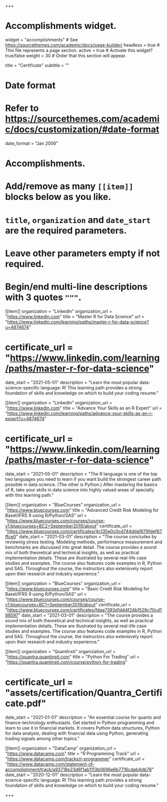 +++
# Accomplishments widget.
widget = "accomplishments"  # See https://sourcethemes.com/academic/docs/page-builder/
headless = true  # This file represents a page section.
active = true  # Activate this widget? true/false
weight = 30  # Order that this section will appear.

title = "Certificate"
subtitle = ""

# Date format
#   Refer to https://sourcethemes.com/academic/docs/customization/#date-format
date_format = "Jan 2006"

# Accomplishments.
#   Add/remove as many `[[item]]` blocks below as you like.
#   `title`, `organization` and `date_start` are the required parameters.
#   Leave other parameters empty if not required.
#   Begin/end multi-line descriptions with 3 quotes `"""`.

[[item]]
  organization = "LinkedIn"
  organization_url = "https://www.linkedin.com"
  title = "Master R for Data Science"
  url = "https://www.linkedin.com/learning/paths/master-r-for-data-science?u=4874674"
#  certificate_url = "https://www.linkedin.com/learning/paths/master-r-for-data-science"
  date_start = "2021-05-01"
  description = "Learn the most popular data-science-specific language: R! This learning path provides a strong foundation of skills and knowledge on which to build your coding resume."

[[item]]
  organization = "LinkedIn"
  organization_url = "https://www.linkedin.com"
  title = "Advance Your Skills as an R Expert"
  url = "https://www.linkedin.com/learning/paths/advance-your-skills-as-an-r-expert?u=4874674"
#  certificate_url = "https://www.linkedin.com/learning/paths/master-r-for-data-science"
  date_start = "2021-05-01"
  description = "The R language is one of the top two languages you need to learn if you want build the strongest career path possible in data science. (The other is Python.) After mastering the basics of R, take your skills in data science into highly valued areas of specialty with this learning path."

[[item]]
  organization = "BlueCourses"
  organization_url = "https://www.bluecourses.com"
  title = "Advanced Credit Risk Modeling for Basel/IFRS 9 using R/Python/SAS"
  url = "https://www.bluecourses.com/courses/course-v1:bluecourses+BC2+September2019/about"
  certificate_url = "https://www.bluecourses.com/certificates/4c135e0c0cd744dda1679fdef67ffce0"
  date_start = "2021-03-01"
  description = "The course concludes by reviewing stress testing. Modeling methods, performance measurement and benchmarks are discussed into great detail. The course provides a sound mix of both theoretical and technical insights, as well as practical implementation details. These are illustrated by several real-life case studies and examples. The course also features code examples in R, Python and SAS. Throughout the course, the instructors also extenisvely report upon their research and industry experience."

[[item]]
  organization = "BlueCourses"
  organization_url = "https://www.bluecourses.com"
  title = "Basic Credit Risk Modeling for Basel/IFRS 9 using R/Python/SAS"
  url = "https://www.bluecourses.com/courses/course-v1:bluecourses+BC1+September2019/about"
  certificate_url = "https://www.bluecourses.com/certificates/fdaa7393d1d44f24b1528c70cd188597"
  date_start = "2021-03-01"
  description = "The course provides a sound mix of both theoretical and technical insights, as well as practical implementation details. These are illustrated by several real-life case studies and examples. The course also features code examples in R, Python and SAS. Throughout the course, the instructors also extenisvely report upon their research and industry experience."
  
[[item]]
  organization = "QuantInsti"
  organization_url = "https://quantra.quantinsti.com"
  title = "Python For Trading"
  url = "https://quantra.quantinsti.com/course/python-for-trading"
# certificate_url = "assets/certification/Quantra_Certificate.pdf"
  date_start = "2021-01-01"
  description = "An essential course for quants and finance-technology enthusiasts. Get started in Python programming and learn to use it in financial markets. It covers Python data structures, Python for data analysis, dealing with financial data using Python, generating trading signals among other topics."

[[item]]
  organization = "DataCamp"
  organization_url = "https://www.datacamp.com"
  title = "R Programming Track"
  url = "https://www.datacamp.com/tracks/r-programmer"
  certificate_url = "https://www.datacamp.com/statement-of-accomplishment/track/a93718e23d6f1ab1113b0696e6b7716cdab4db78"
  date_start = "2020-12-01"
  description = "Learn the most popular data-science-specific language: R! This learning path provides a strong foundation of skills and knowledge on which to build your coding resume."

+++
